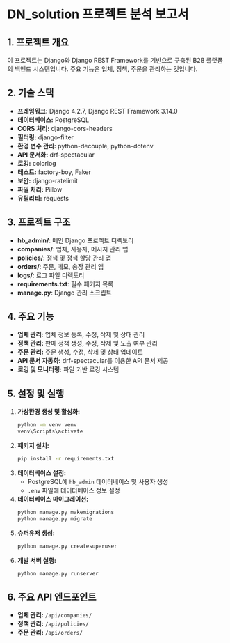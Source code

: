 # DN_solution 프로젝트 분석 보고서

## 1. 프로젝트 개요

이 프로젝트는 Django와 Django REST Framework를 기반으로 구축된 B2B 플랫폼의 백엔드 시스템입니다. 주요 기능은 업체, 정책, 주문을 관리하는 것입니다.

## 2. 기술 스택

- **프레임워크:** Django 4.2.7, Django REST Framework 3.14.0
- **데이터베이스:** PostgreSQL
- **CORS 처리:** django-cors-headers
- **필터링:** django-filter
- **환경 변수 관리:** python-decouple, python-dotenv
- **API 문서화:** drf-spectacular
- **로깅:** colorlog
- **테스트:** factory-boy, Faker
- **보안:** django-ratelimit
- **파일 처리:** Pillow
- **유틸리티:** requests

## 3. 프로젝트 구조

- **hb_admin/**: 메인 Django 프로젝트 디렉토리
- **companies/**: 업체, 사용자, 메시지 관리 앱
- **policies/**: 정책 및 정책 할당 관리 앱
- **orders/**: 주문, 메모, 송장 관리 앱
- **logs/**: 로그 파일 디렉토리
- **requirements.txt**: 필수 패키지 목록
- **manage.py**: Django 관리 스크립트

## 4. 주요 기능

- **업체 관리:** 업체 정보 등록, 수정, 삭제 및 상태 관리
- **정책 관리:** 판매 정책 생성, 수정, 삭제 및 노출 여부 관리
- **주문 관리:** 주문 생성, 수정, 삭제 및 상태 업데이트
- **API 문서 자동화:** drf-spectacular를 이용한 API 문서 제공
- **로깅 및 모니터링:** 파일 기반 로깅 시스템

## 5. 설정 및 실행

1.  **가상환경 생성 및 활성화:**
    ```bash
    python -m venv venv
    venv\Scripts\activate
    ```
2.  **패키지 설치:**
    ```bash
    pip install -r requirements.txt
    ```
3.  **데이터베이스 설정:**
    - PostgreSQL에 `hb_admin` 데이터베이스 및 사용자 생성
    - `.env` 파일에 데이터베이스 정보 설정
4.  **데이터베이스 마이그레이션:**
    ```bash
    python manage.py makemigrations
    python manage.py migrate
    ```
5.  **슈퍼유저 생성:**
    ```bash
    python manage.py createsuperuser
    ```
6.  **개발 서버 실행:**
    ```bash
    python manage.py runserver
    ```

## 6. 주요 API 엔드포인트

- **업체 관리:** `/api/companies/`
- **정책 관리:** `/api/policies/`
- **주문 관리:** `/api/orders/`
